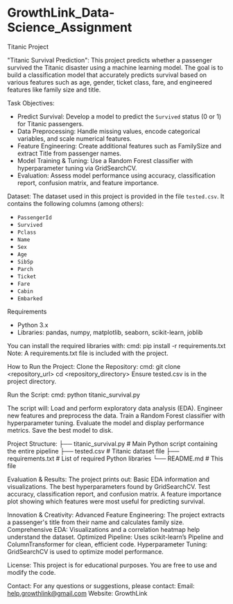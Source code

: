 # GrowthLink_Data-Science_Assignment
Titanic Project

"Titanic Survival Prediction": This project predicts whether a passenger survived the Titanic disaster using a machine learning model. The goal is to build a classification model that accurately predicts survival based on various features such as age, gender, ticket class, fare, and engineered features like family size and title.

Task Objectives:
- Predict Survival: Develop a model to predict the `Survived` status (0 or 1) for Titanic passengers.
- Data Preprocessing: Handle missing values, encode categorical variables, and scale numerical features.
- Feature Engineering: Create additional features such as FamilySize and extract Title from passenger names.
- Model Training & Tuning: Use a Random Forest classifier with hyperparameter tuning via GridSearchCV.
- Evaluation: Assess model performance using accuracy, classification report, confusion matrix, and feature importance.

Dataset: The dataset used in this project is provided in the file `tested.csv`. It contains the following columns (among others):
- `PassengerId`
- `Survived`
- `Pclass`
- `Name`
- `Sex`
- `Age`
- `SibSp`
- `Parch`
- `Ticket`
- `Fare`
- `Cabin`
- `Embarked`

Requirements
- Python 3.x
- Libraries: pandas, numpy, matplotlib, seaborn, scikit-learn, joblib

You can install the required libraries with:
cmd: pip install -r requirements.txt
Note: A requirements.txt file is included with the project.

How to Run the Project:
Clone the Repository:
cmd: 
git clone <repository_url>
cd <repository_directory>
Ensure tested.csv is in the project directory.

Run the Script:
cmd: python titanic_survival.py

The script will:
Load and perform exploratory data analysis (EDA).
Engineer new features and preprocess the data.
Train a Random Forest classifier with hyperparameter tuning.
Evaluate the model and display performance metrics.
Save the best model to disk.

Project Structure:
├── titanic_survival.py   # Main Python script containing the entire pipeline
├── tested.csv            # Titanic dataset file
├── requirements.txt      # List of required Python libraries
└── README.md             # This file

Evaluation & Results: The project prints out:
Basic EDA information and visualizations.
The best hyperparameters found by GridSearchCV.
Test accuracy, classification report, and confusion matrix.
A feature importance plot showing which features were most useful for predicting survival.

Innovation & Creativity:
Advanced Feature Engineering: The project extracts a passenger's title from their name and calculates family size.
Comprehensive EDA: Visualizations and a correlation heatmap help understand the dataset.
Optimized Pipeline: Uses scikit-learn’s Pipeline and ColumnTransformer for clean, efficient code.
Hyperparameter Tuning: GridSearchCV is used to optimize model performance.

License: This project is for educational purposes. You are free to use and modify the code.

Contact:
For any questions or suggestions, please contact:
Email: help.growthlink@gmail.com
Website: GrowthLink
